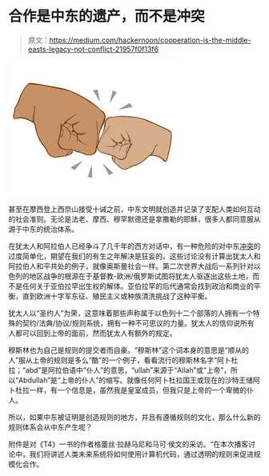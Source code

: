 # 合作是中东的遗产，而不是冲突

> 原文：<https://medium.com/hackernoon/cooperation-is-the-middle-easts-legacy-not-conflict-21957f0f13f6>

![](img/65086c270f9df16fcd5a75c1c564cabf.png)

甚至在摩西登上西奈山接受十诫之前，中东文明就创造并记录了支配人类如何互动的社会准则。无论是法老、摩西、穆罕默德还是拿撒勒的耶稣，很多人都同意服从源于中东的统治体系。

在犹太人和阿拉伯人已经争斗了几千年的西方对话中，有一种危险的对中东[冲突](https://hackernoon.com/tagged/conflict)的过度简单化，期望在我们的有生之年解决是狂妄的。这些讨论没有计算出犹太人和阿拉伯人和平共处的例子，就像奥斯曼社会一样。第二次世界大战后一系列针对以色列的地区战争的根源在于基督教-欧洲/俄罗斯试图将犹太人驱逐出这些土地，而不是任何关于亚伯拉罕出生权的解体。亚伯拉罕的后代通常会找到政治和商业的平衡，直到欧洲十字军东征、殖民主义或种族清洗挑战了这种平衡。

犹太人以“圣约人”为荣，这意味着那些声称属于以色列十二个部落的人拥有一个特殊的契约/法典/协议/规则系统，拥有一种不可思议的力量。犹太人的信仰说所有人都可以回到上帝的面前，然而犹太人有额外的规定。

穆斯林也为自己是规则的提交者而自豪。“穆斯林”这个词本身的意思是“顺从的人”服从上帝的规则是多么“酷”的一个例子，看看流行的穆斯林名字“阿卜杜拉；“abd”是阿拉伯语中“仆人”的意思，“ullah”来源于“Allah”或“上帝”，所以“Abdullah”是“上帝的仆人”的缩写。就像任何阿卜杜拉国王或现在的沙特王储阿卜杜拉一样，有一个信息是，虽然我是皇室成员，但我只是上帝的一个卑微的仆人。

所以，如果中东被证明是创造规则的地方，并且有遵循规则的文化，那么什么新的规则体系会从中东产生呢？

附件是对《T4》一书的作者格蕾丝·拉赫马尼和马可·侯文的采访。“在本次播客讨论中，我们将讲述人类未来系统将如何使用计算机代码，通过透明的规则来促进规模化合作。